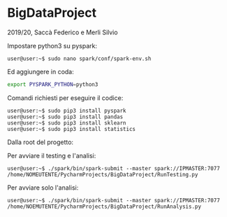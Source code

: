 # BigDataProject
2019/20, Saccà Federico e Merli Silvio

Impostare python3 su pyspark:
```console
user@user:~$ sudo nano spark/conf/spark-env.sh
```
Ed aggiungere in coda:
```bash
export PYSPARK_PYTHON=python3
```

Comandi richiesti per eseguire il codice:
```console
user@user:~$ sudo pip3 install pyspark
user@user:~$ sudo pip3 install pandas
user@user:~$ sudo pip3 install sklearn
user@user:~$ sudo pip3 install statistics
```
Dalla root del progetto:

Per avviare il testing e l'analisi:
```console
user@user:~$ ./spark/bin/spark-submit --master spark://IPMASTER:7077 /home/NOMEUTENTE/PycharmProjects/BigDataProject/RunTesting.py 
```

Per avviare solo l'analisi:
```console
user@user:~$ ./spark/bin/spark-submit --master spark://IPMASTER:7077 /home/NOEMUTENTE/PycharmProjects/BigDataProject/RunAnalysis.py 

